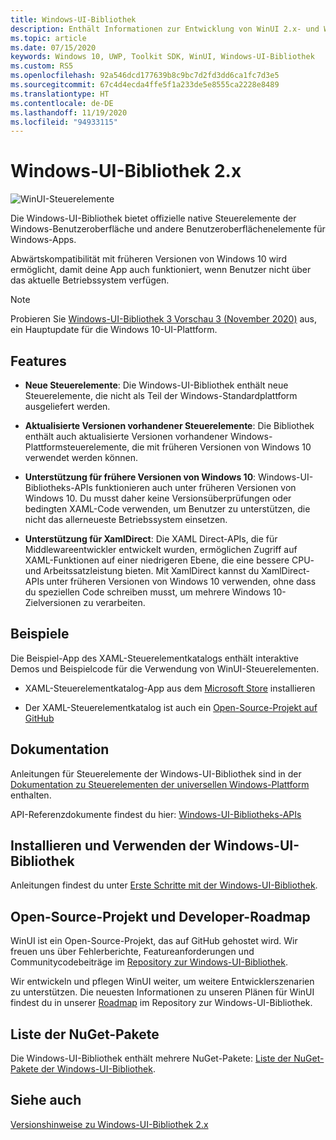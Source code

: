 ```yaml
---
title: Windows-UI-Bibliothek
description: Enthält Informationen zur Entwicklung von WinUI 2.x- und Windows-Apps.
ms.topic: article
ms.date: 07/15/2020
keywords: Windows 10, UWP, Toolkit SDK, WinUI, Windows-UI-Bibliothek
ms.custom: RS5
ms.openlocfilehash: 92a546dcd177639b8c9bc7d2fd3dd6ca1fc7d3e5
ms.sourcegitcommit: 67c4d4ecda4ffe5f1a233de5e8555ca2228e8489
ms.translationtype: HT
ms.contentlocale: de-DE
ms.lasthandoff: 11/19/2020
ms.locfileid: "94933115"
---
```

# <a name="windows-ui-library-2x"></a>Windows-UI-Bibliothek 2.x

![WinUI-Steuerelemente](images/winUI-library-767.png)

Die Windows-UI-Bibliothek bietet offizielle native Steuerelemente der Windows-Benutzeroberfläche und andere Benutzeroberflächenelemente für Windows-Apps.

Abwärtskompatibilität mit früheren Versionen von Windows 10 wird ermöglicht, damit deine App auch funktioniert, wenn Benutzer nicht über das aktuelle Betriebssystem verfügen.

> [!NOTE]
> Probieren Sie [Windows-UI-Bibliothek 3 Vorschau 3 (November 2020)](../winui3/index.md) aus, ein Hauptupdate für die Windows 10-UI-Plattform.

## <a name="features"></a>Features

* **Neue Steuerelemente**: Die Windows-UI-Bibliothek enthält neue Steuerelemente, die nicht als Teil der Windows-Standardplattform ausgeliefert werden.

* **Aktualisierte Versionen vorhandener Steuerelemente**: Die Bibliothek enthält auch aktualisierte Versionen vorhandener Windows-Plattformsteuerelemente, die mit früheren Versionen von Windows 10 verwendet werden können.

* **Unterstützung für frühere Versionen von Windows 10**: Windows-UI-Bibliotheks-APIs funktionieren auch unter früheren Versionen von Windows 10. Du musst daher keine Versionsüberprüfungen oder bedingten XAML-Code verwenden, um Benutzer zu unterstützen, die nicht das allerneueste Betriebssystem einsetzen.

* **Unterstützung für XamlDirect**: Die XAML Direct-APIs, die für Middlewareentwickler entwickelt wurden, ermöglichen Zugriff auf XAML-Funktionen auf einer niedrigeren Ebene, die eine bessere CPU- und Arbeitssatzleistung bieten. Mit XamlDirect kannst du XamlDirect-APIs unter früheren Versionen von Windows 10 verwenden, ohne dass du speziellen Code schreiben musst, um mehrere Windows 10-Zielversionen zu verarbeiten.

## <a name="examples"></a>Beispiele

Die Beispiel-App des XAML-Steuerelementkatalogs enthält interaktive Demos und Beispielcode für die Verwendung von WinUI-Steuerelementen.

* XAML-Steuerelementkatalog-App aus dem [Microsoft Store](
https://www.microsoft.com/p/xaml-controls-gallery/9msvh128x2zt) installieren

* Der XAML-Steuerelementkatalog ist auch ein [Open-Source-Projekt auf GitHub](
https://github.com/Microsoft/Xaml-Controls-Gallery)

## <a name="documentation"></a>Dokumentation

Anleitungen für Steuerelemente der Windows-UI-Bibliothek sind in der [Dokumentation zu Steuerelementen der universellen Windows-Plattform](/windows/uwp/design/controls-and-patterns/) enthalten.

API-Referenzdokumente findest du hier: [Windows-UI-Bibliotheks-APIs](/windows/winui/api/)

## <a name="install-and-use-the-windows-ui-library"></a>Installieren und Verwenden der Windows-UI-Bibliothek

Anleitungen findest du unter [Erste Schritte mit der Windows-UI-Bibliothek](getting-started.md).

## <a name="open-source-and-developer-roadmap"></a>Open-Source-Projekt und Developer-Roadmap

WinUI ist ein Open-Source-Projekt, das auf GitHub gehostet wird. Wir freuen uns über Fehlerberichte, Featureanforderungen und Communitycodebeiträge im [Repository zur Windows-UI-Bibliothek](https://aka.ms/winui).

Wir entwickeln und pflegen WinUI weiter, um weitere Entwicklerszenarien zu unterstützen. Die neuesten Informationen zu unseren Plänen für WinUI findest du in unserer [Roadmap](https://github.com/microsoft/microsoft-ui-xaml/blob/master/docs/roadmap.md) im Repository zur Windows-UI-Bibliothek.

## <a name="nuget-package-list"></a>Liste der NuGet-Pakete

Die Windows-UI-Bibliothek enthält mehrere NuGet-Pakete: [Liste der NuGet-Pakete der Windows-UI-Bibliothek](nuget-packages.md).

## <a name="see-also"></a>Siehe auch

[Versionshinweise zu Windows-UI-Bibliothek 2.x](release-notes/index.md)
